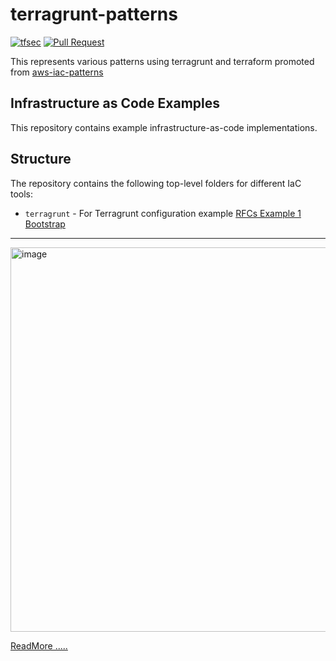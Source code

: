 
# terragrunt-patterns

[![tfsec](https://github.com/opencredo/iac-patterns/actions/workflows/tfsec-check.yaml/badge.svg)](https://github.com/opencredo/iac-patterns/actions/workflows/tfsec-check.yaml) [![Pull Request](https://github.com/opencredo/iac-patterns/actions/workflows/trunk-check.yaml/badge.svg)](https://github.com/opencredo/iac-patterns/actions/workflows/trunk-check.yaml)

This represents various patterns using terragrunt and terraform promoted from [aws-iac-patterns](https://github.com/opencredo/aws-iac-patterns)

## Infrastructure as Code Examples

This repository contains example infrastructure-as-code implementations.

## Structure

The repository contains the following top-level folders for different IaC tools:

- `terragrunt` - For Terragrunt configuration example [RFCs Example 1 Bootstrap](terragrunt/docs/rfc-example_1.md)

<hr>
<img width="615" alt="image" src="https://github.com/opencredo/sample-terragrunt-bootstrap/assets/139238193/813d305c-46cd-4ad8-8be2-cc73e7218d3a">



[ReadMore .....](https://www.hashicorp.com/blog/terraform-1-5-brings-config-driven-import-and-checks)
